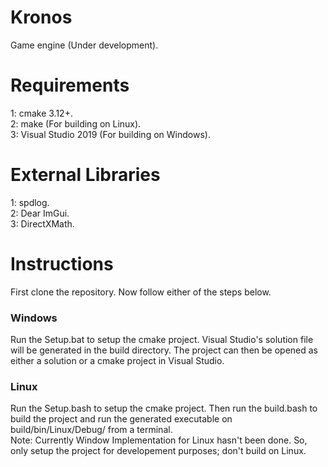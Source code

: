 # Kronos
Game engine (Under development).

# Requirements
1: cmake 3.12+.\
2: make (For building on Linux).\
3: Visual Studio 2019 (For building on Windows).

# External Libraries
1: spdlog.\
2: Dear ImGui.\
3: DirectXMath.

# Instructions
First clone the repository. Now follow either of the steps below.

### Windows
Run the Setup.bat to setup the cmake project. Visual Studio's solution file will be generated in the build directory. The project can then be opened as either a solution or a cmake project in Visual Studio.
	
### Linux
Run the Setup.bash to setup the cmake project. Then run the build.bash to build the project and run the generated executable on build/bin/Linux/Debug/ from a terminal.\
Note: Currently Window Implementation for Linux hasn't been done. So, only setup the project for developement purposes; don't build on Linux.
